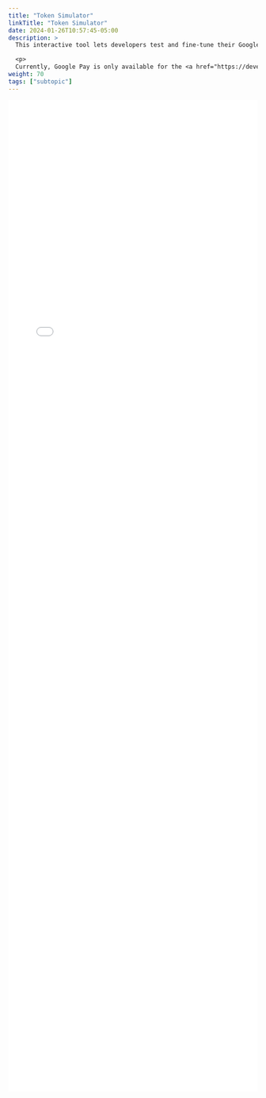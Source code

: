 ```yaml
---
title: "Token Simulator"
linkTitle: "Token Simulator"
date: 2024-01-26T10:57:45-05:00
description: >
  This interactive tool lets developers test and fine-tune their Google Pay integration.

  <p>
  Currently, Google Pay is only available for the <a href="https://developers.payulatam.com/latam/en/docs/integrations/api-integration/payments-api-brazil.html" target="_blank">Brazil Payments API</a>.
weight: 70
tags: ["subtopic"]
---
```

<iframe src="/assets/GooglePay/Simulator.html" style="width:100%;height:50vh;border:none;"></iframe>
